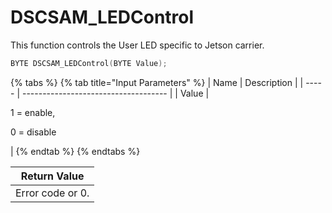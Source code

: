 # DSCSAM\_LEDControl

This function controls the User LED specific to Jetson carrier.

```c
BYTE DSCSAM_LEDControl(BYTE Value);
```

{% tabs %}
{% tab title="Input Parameters" %}
| Name  | Description                          |
| ----- | ------------------------------------ |
| Value | <p>1 = enable,</p><p>0 = disable</p> |
{% endtab %}
{% endtabs %}

| Return Value     |
| ---------------- |
| Error code or 0. |

[\
](https://app.gitbook.com/@diamondsystems/s/samd51-api-user-manual/9.-samd51-apis/dscsam_initboard)

